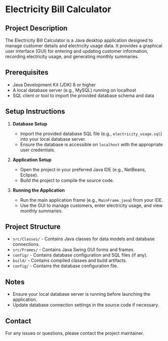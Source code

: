# Electricity Bill Calculator

## Project Description
The Electricity Bill Calculator is a Java desktop application designed to manage customer details and electricity usage data. It provides a graphical user interface (GUI) for entering and updating customer information, recording electricity usage, and generating monthly summaries.

## Prerequisites
- Java Development Kit (JDK) 8 or higher
- A local database server (e.g., MySQL) running on localhost
- SQL client or tool to import the provided database schema and data

## Setup Instructions

1. **Database Setup**
   - Import the provided database SQL file (e.g., `electricity_usage.sql`) into your local database server.
   - Ensure the database is accessible on `localhost` with the appropriate user credentials.

2. **Application Setup**
   - Open the project in your preferred Java IDE (e.g., NetBeans, Eclipse).
   - Build the project to compile the source code.

3. **Running the Application**
   - Run the main application frame (e.g., `MainFrame.java`) from your IDE.
   - Use the GUI to manage customers, enter electricity usage, and view monthly summaries.

## Project Structure
- `src/Classes/` - Contains Java classes for data models and database connections.
- `src/Frames/` - Contains Java Swing GUI forms and frames.
- `config/` - Contains database configuration and SQL files (if any).
- `build/` - Contains compiled classes and build artifacts.
- `config/` - Contains the database configuration file.

## Notes
- Ensure your local database server is running before launching the application.
- Update database connection settings in the source code if necessary.

## Contact
For any issues or questions, please contact the project maintainer.

